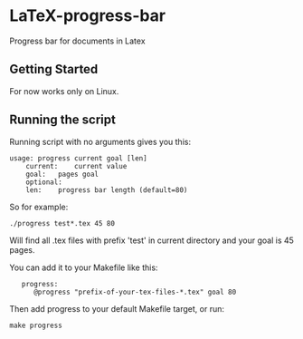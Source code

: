 # LaTeX-progress-bar
Progress bar for documents in Latex

## Getting Started
For now works only on Linux.

## Running the script
Running script with no arguments gives you this:

```
usage: progress current goal [len]
	current: 	current value
	goal: 	pages goal
	optional:
	len: 	progress bar length (default=80)
```
So for example:
```
./progress test*.tex 45 80
```
Will find all .tex files with prefix 'test' in current directory and your goal is 45 pages.


You can add it to your Makefile like this:
```
   progress:                                                                       
      @progress "prefix-of-your-tex-files-*.tex" goal 80                              
```
Then add progress to your default Makefile target, or run:
```
make progress
```
